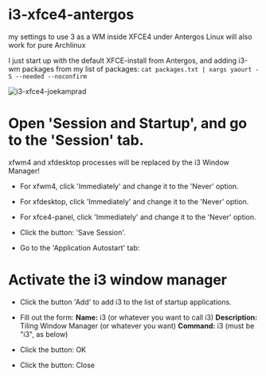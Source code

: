 # i3-xfce4-antergos
my settings to use 3 as a WM inside XFCE4 under Antergos Linux
will also work for pure Archlinux


I just start up with the default XFCE-install from Antergos, and adding i3-wm packages from my list of packages:
`cat packages.txt | xargs yaourt -S --needed --noconfirm`



![i3-xfce4-joekamprad](https://i.imgur.com/Wd5tUxQ.jpg)


# Open 'Session and Startup', and go to the 'Session' tab.

xfwm4 and xfdesktop processes will be replaced by the i3 Window Manager!
* For xfwm4, click 'Immediately' and change it to the  'Never' option.
* For xfdesktop, click 'Immediately' and change it to the 'Never' option.
* For xfce4-panel, click 'Immediately' and change it to the 'Never' option.

* Click the button: 'Save Session'.

* Go to the 'Application Autostart' tab:

# Activate the i3 window manager

* Click the button 'Add' to add i3 to the list of startup applications.
* Fill out the form:
**Name:**  i3 (or whatever you want to call i3)
**Description:** Tiling Window Manager (or whatever you want)
**Command:** i3 (must be "i3", as below)

* Click the button: OK

* Click the button: Close

